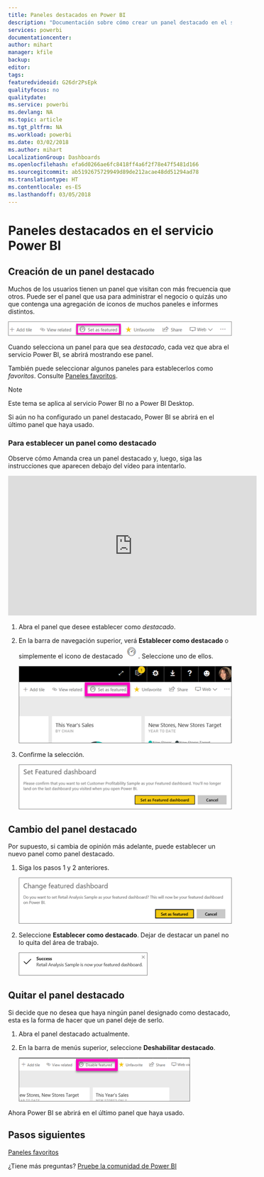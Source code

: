 ```yaml
---
title: Paneles destacados en Power BI
description: "Documentación sobre cómo crear un panel destacado en el servicio Power BI"
services: powerbi
documentationcenter: 
author: mihart
manager: kfile
backup: 
editor: 
tags: 
featuredvideoid: G26dr2PsEpk
qualityfocus: no
qualitydate: 
ms.service: powerbi
ms.devlang: NA
ms.topic: article
ms.tgt_pltfrm: NA
ms.workload: powerbi
ms.date: 03/02/2018
ms.author: mihart
LocalizationGroup: Dashboards
ms.openlocfilehash: efa6d0266ae6fc8418ff4a6f2f78e47f5481d166
ms.sourcegitcommit: ab5192675729949d89de212acae48dd51294ad78
ms.translationtype: HT
ms.contentlocale: es-ES
ms.lasthandoff: 03/05/2018
---
```

# <a name="featured-dashboards-in-power-bi-service"></a>Paneles destacados en el servicio Power BI
## <a name="create-a-featured-dashboard"></a>Creación de un panel destacado
Muchos de los usuarios tienen un panel que visitan con más frecuencia que otros.  Puede ser el panel que usa para administrar el negocio o quizás uno que contenga una agregación de iconos de muchos paneles e informes distintos.

![Icono de Establecer como destacado](media/service-dashboard-featured/power-bi-feature-nav.png)

Cuando selecciona un panel para que sea *destacado*, cada vez que abra el servicio Power BI, se abrirá mostrando ese panel.  

También puede seleccionar algunos paneles para establecerlos como *favoritos*. Consulte [Paneles favoritos](service-dashboard-favorite.md).

> [!NOTE] 
>Este tema se aplica al servicio Power BI no a Power BI Desktop.

Si aún no ha configurado un panel destacado, Power BI se abrirá en el último panel que haya usado.  

### <a name="to-set-a-dashboard-as-featured"></a>Para establecer un panel como **destacado**
Observe cómo Amanda crea un panel destacado y, luego, siga las instrucciones que aparecen debajo del vídeo para intentarlo.

<iframe width="560" height="315" src="https://www.youtube.com/embed/G26dr2PsEpk" frameborder="0" allowfullscreen></iframe>



1. Abra el panel que desee establecer como *destacado*. 
2. En la barra de navegación superior, verá **Establecer como destacado** o simplemente el icono de destacado ![icono de destacado](media/service-dashboard-featured/power-bi-featured-icon.png). Seleccione uno de ellos.
   
    ![Icono de Establecer como destacado](media/service-dashboard-featured/power-bi-set-as-featured.png)
3. Confirme la selección.
   
    ![Panel Establecer como destacado](media/service-dashboard-featured/power-bi-create-featured.png)

## <a name="change-the-featured-dashboard"></a>Cambio del panel destacado
Por supuesto, si cambia de opinión más adelante, puede establecer un nuevo panel como panel destacado.

1. Siga los pasos 1 y 2 anteriores.
   
    ![Ventana Cambiar panel destacado](media/service-dashboard-featured/power-bi-change-feature.png)
2. Seleccione **Establecer como destacado**. Dejar de destacar un panel no lo quita del área de trabajo.  
   
    ![Mensaje de proceso correcto](media/service-dashboard-featured/power-bi-success.png)

## <a name="remove-the-featured-dashboard"></a>Quitar el panel destacado
Si decide que no desea que haya ningún panel designado como destacado, esta es la forma de hacer que un panel deje de serlo.

1. Abra el panel destacado actualmente.
2. En la barra de menús superior, seleccione **Deshabilitar destacado**.
   
    ![Eliminación de destacado](media/service-dashboard-featured/power-bi-unfeature.png)

Ahora Power BI se abrirá en el último panel que haya usado.  

## <a name="next-steps"></a>Pasos siguientes
[Paneles favoritos](service-dashboard-favorite.md)

¿Tiene más preguntas? [Pruebe la comunidad de Power BI](http://community.powerbi.com/)


